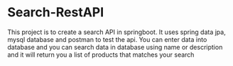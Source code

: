 # Search-RestAPI

This project is to create a search API in springboot.
It uses spring data jpa, mysql database and postman to test the api.
You can enter data into database and you can search data in database using name or description and it will return you a list of products that matches your search
